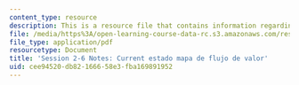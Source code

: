 ```yaml
---
content_type: resource
description: This is a resource file that contains information regarding session 2-6.
file: /media/https%3A/open-learning-course-data-rc.s3.amazonaws.com/res-16-001-lean-enterprise-en-espanol-january-iap-2012/cee94520db82166658e3fba169891952_MITRES_16_001IAP12_2-6_Vsm.pdf
file_type: application/pdf
resourcetype: Document
title: 'Session 2-6 Notes: Current estado mapa de flujo de valor'
uid: cee94520-db82-1666-58e3-fba169891952
---
```

